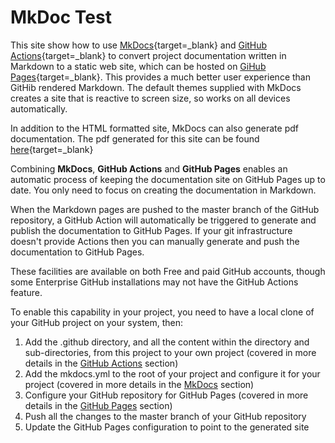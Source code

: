 # MkDoc Test

This site show how to use [MkDocs](https://www.mkdocs.org){target=_blank}  and [GitHub Actions](https://help.github.com/en/actions){target=_blank} to convert project documentation written in Markdown to a static web site, which can be hosted on [GiHub Pages](https://help.github.com/en/github/working-with-github-pages){target=_blank}.  This provides a much better user experience than GitHib rendered Markdown.  The default themes supplied with MkDocs creates a site that is reactive to screen size, so works on all devices automatically.

In addition to the HTML formatted site, MkDocs can also generate pdf documentation.  The pdf generated for this site can be found [here](https://binnes.github.io/mkdocTest/pdf/mkdocs.pdf){target=_blank}

Combining **MkDocs**, **GitHub Actions** and **GitHub Pages** enables an automatic process of keeping the documentation site on GitHub Pages up to date.  You only need to focus on creating the documentation in Markdown.  

When the Markdown pages are pushed to the master branch of the GitHub repository, a GitHub Action will automatically be triggered to generate and publish the documentation to GitHub Pages.  If your git infrastructure doesn't provide Actions then you can manually generate and push the documentation to GitHub Pages.

These facilities are available on both Free and paid GitHub accounts, though some Enterprise GitHub installations may not have the GitHub Actions feature.

To enable this capability in your project, you need to have a local clone of your GitHub project on your system, then:

1. Add the .github directory, and all the content within the directory and sub-directories, from this project to your own project (covered in more details in the [GitHub Actions](GitHubActions.md) section)
2. Add the mkdocs.yml to the root of your project and configure it for your project (covered in more details in the [MkDocs](MkDocs.md) section)
3. Configure your GitHub repository for GitHub Pages (covered in more details in the [GitHub Pages](GitHubPages.md) section)
4. Push all the changes to the master branch of your GitHub repository
5. Update the GitHub Pages configuration to point to the generated site

